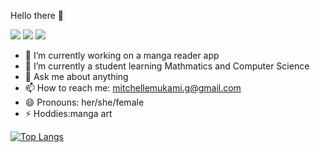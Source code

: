 Hello there 👋

![](https://img.shields.io/badge/Linkedin-informational?style=flat&logo=Linkedin&logoColor=white&color=0A66C2) ![](https://img.shields.io/badge/Twitter-informational?style=flat&logo=Twitter&logoColor=white&color=1DA1F2) ![](https://img.shields.io/badge/Instagram-informational?style=flat&logo=Instagram&logoColor=white&color=E4405F)
- 🔭 I’m currently working on a manga reader app
- 🌱 I’m currently a student learning Mathmatics and Computer Science
- 💬 Ask me about anything
- 📫 How to reach me: mitchellemukami.g@gmail.com
- 😄 Pronouns: her/she/female
- ⚡ Hoddies:manga art

[![Top Langs](https://github-readme-stats.vercel.app/api/top-langs/?username=Michellemukami&layout=compact&theme=synthwave)](https://github.com/Michellemukami/github-readme-stats)

